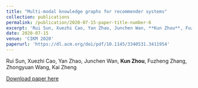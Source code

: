 ```yaml
---
title: "Multi-modal knowledge graphs for recommender systems"
collection: publications
permalink: /publication/2020-07-15-paper-title-number-6
excerpt: 'Rui Sun, Xuezhi Cao, Yan Zhao, Junchen Wan, **Kun Zhou**, Fuzheng Zhang, Zhongyuan Wang, Kai Zheng'
date: 2020-07-15
venue: 'CIKM 2020'
paperurl: 'https://dl.acm.org/doi/pdf/10.1145/3340531.3411954'
---
```

Rui Sun, Xuezhi Cao, Yan Zhao, Junchen Wan, **Kun Zhou**, Fuzheng Zhang, Zhongyuan Wang, Kai Zheng

[Download paper here](https://zheng-kai.com/paper/cikm_2020_sun.pdf)
